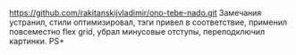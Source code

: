 https://github.com/rakitanskijvladimir/ono-tebe-nado.git
Замечания устранил, стили оптимизировал, тэги привел в соответствие, применил повсеместно flex grid, убрал минусовые отступы, переподключил картинки.
PS+
